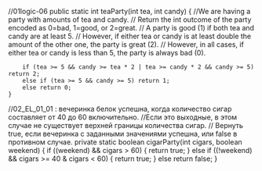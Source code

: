  //01logic-06
    public static int teaParty(int tea, int candy) {
        //We are having a party with amounts of tea and candy.
        // Return the int outcome of the party encoded as 0=bad, 1=good, or 2=great.
        // A party is good (1) if both tea and candy are at least 5.
        // However, if either tea or candy is at least double the amount of the other one, the party is great (2).
        // However, in all cases, if either tea or candy is less than 5, the party is always bad (0).

        if (tea >= 5 && candy >= tea * 2 | tea >= candy * 2 && candy >= 5) return 2;
        else if (tea >= 5 && candy >= 5) return 1;
        else return 0;
    }
    
    


//02_EL_01_01 : вечеринка белок успешна, когда количество сигар составляет от 40 до 60 включительно.
	//Если это  выходные, в этом случае не существует верхней границы количества сигар.
	// Вернуть true, если вечеринка с заданными значениями успешна, или false в противном случае.
	private static boolean cigarParty(int cigars, boolean weekend) {
		if ((weekend) && cigars > 60) {
			return true;
		} else if ((!weekend) && cigars >= 40 & cigars < 60) {
			return true;
		} else
			return false;
	}
